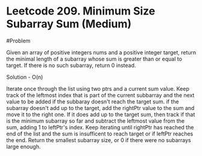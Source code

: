 # Leetcode 209. Minimum Size Subarray Sum (Medium)

#Problem 

Given an array of positive integers nums and a positive integer target, return the minimal length of a 
subarray whose sum is greater than or equal to target. If there is no such subarray, return 0 instead.

Solution - O(n)

Iterate once through the list using two ptrs and a current sum value. Keep track of the leftmost index that is part of the current subbarray and the next value to be added if the subbaray doesn't reach the target sum. if the subarray doesn't add up to the target, add the rightPtr value to the sum and move it to the right one. If it does add up to the target sum, then track if that is the minimum subarray so far and subtract the leftmost value from the sum, adding 1 to leftPtr's index. Keep iterating until rightPtr has reached the end of the list and the sum is insufficent to reach target or if leftPtr reaches the end. Return the smallest subarray size, or 0 if there were no subarrays large enough.
